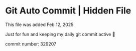# Git Auto Commit | Hidden File

This file was added Feb 12, 2025

Just for fun and keeping my daily git commit active 🤪

commit number: 329207
